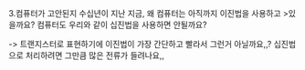 3.컴퓨터가 고안된지 수십년이 지난 지금, 왜 컴퓨터는 아직까지 이진법을 사용하고 >있을까요? 컴퓨터도 우리와 같이 십진법을 사용하면 안될까요?

-> 트랜지스터로 표현하기에 이진법이 가장 간단하고 빨라서 그런거 아닐까요,,?
십진법으로 처리하려면 그만큼 많은 전류가 들려나요,,
